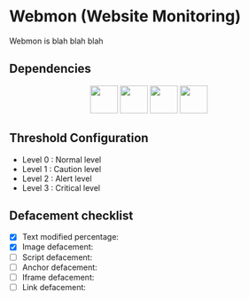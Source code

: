 # Webmon (Website Monitoring)
Webmon is blah blah blah

## Dependencies
<p align="center">
  <img height="50" src="https://webassets.mongodb.com/_com_assets/cms/mongodb-logo-rgb-j6w271g1xn.jpg">
  <img height="50" src="https://camo.githubusercontent.com/fc61dcbdb7a6e49d3adecc12194b24ab20dfa25b/68747470733a2f2f692e636c6f756475702e636f6d2f7a6659366c4c376546612d3330303078333030302e706e67">
  <img height="50" src="https://vuejs.org/images/logo.png">
  <img height="50" src="https://camo.githubusercontent.com/3d884d889bb7e345ca5464d55bc24c80a36c7b1b/68747470733a2f2f75706c6f61642e77696b696d656469612e6f72672f77696b6970656469612f636f6d6d6f6e732f372f37652f4e6f64652e6a735f6c6f676f5f323031352e737667">
</p>

## Threshold Configuration
* Level 0 : Normal level
* Level 1 : Caution level
* Level 2 : Alert level 
* Level 3 : Critical level

## Defacement checklist
- [x] Text modified percentage:
- [x] Image defacement: 
- [ ] Script defacement: 
- [ ] Anchor defacement: 
- [ ] Iframe defacement: 
- [ ] Link defacement: